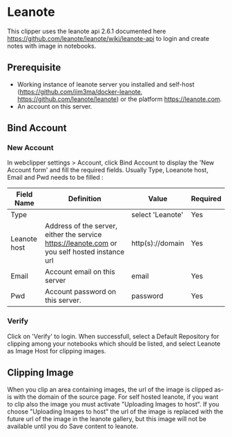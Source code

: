 # Leanote

This clipper uses the leanote api 2.6.1 documented here https://github.com/leanote/leanote/wiki/leanote-api to login and create notes with image in notebooks.

## Prerequisite

- Working instance of leanote server you installed and self-host (https://github.com/jim3ma/docker-leanote, https://github.com/leanote/leanote) or the platform https://leanote.com.
- An account on this server.


## Bind Account

### New Account

In webclipper settings > Account, click Bind Account to display the 'New Account form' and fill the required fields. Usually Type, Loeanote host, Email and Pwd needs to be filled :

| Field Name                 | Definition                                                                                     | Value               | Required  |
| -------------------------- | ---------------------------------------------------------------------------------------------- | ------------------- | --------- |
| Type                       |                                                                                                | select 'Leanote'    | Yes       |
| Leanote host               | Address of the server, either the service https://leanote.com or you self hosted instance url  | http(s)://domain    | Yes       |
| Email                      | Account email on this server                                                                   | email               | Yes       |
| Pwd                        | Account password on this server.                                                               | password            | Yes       |

### Verify

Click on 'Verify' to login. When successfull, select a Default Repository for clipping among your notebooks which should be listed, and select Leanote as Image Host for clipping images.

## Clipping Image

When you clip an area containing images, the url of the image is clipped as-is with the domain of the source page. For self hosted leanote, if you want to clip also the image you must activate "Uploading Images to host".
If you choose "Uploading Images to host" the url of the image is replaced with the future url of the image in the leanote gallery, but this image will not be available until you do Save content to leanote.


